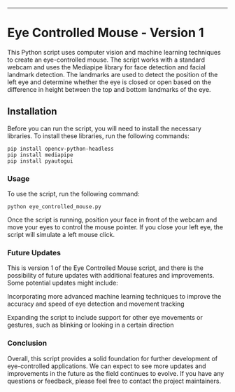 ---

# Eye Controlled Mouse - Version 1

This Python script uses computer vision and machine learning techniques to create an eye-controlled mouse. The script works with a standard webcam and uses the Mediapipe library for face detection and facial landmark detection. The landmarks are used to detect the position of the left eye and determine whether the eye is closed or open based on the difference in height between the top and bottom landmarks of the eye.



## Installation

Before you can run the script, you will need to install the necessary libraries. To install these libraries, run the following commands:

```
pip install opencv-python-headless
pip install mediapipe
pip install pyautogui
```



### **Usage**

To use the script, run the following command:

```
python eye_controlled_mouse.py
```

Once the script is running, position your face in front of the webcam and move your eyes to control the mouse pointer. If you close your left eye, the script will simulate a left mouse click.



### Future Updates

This is version 1 of the Eye Controlled Mouse script, and there is the possibility of future updates with additional features and improvements. Some potential updates might include:



Incorporating more advanced machine learning techniques to improve the accuracy and speed of eye detection and movement tracking

Expanding the script to include support for other eye movements or gestures, such as blinking or looking in a certain direction

### Conclusion

Overall, this script provides a solid foundation for further development of eye-controlled applications. We can expect to see more updates and improvements in the future as the field continues to evolve. If you have any questions or feedback, please feel free to contact the project maintainers.
